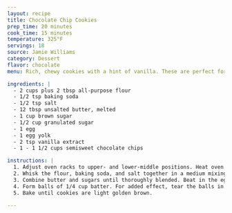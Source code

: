 ```yaml
---
layout: recipe
title: Chocolate Chip Cookies
prep_time: 20 minutes
cook_time: 15 minutes
temperature: 325°F
servings: 18
source: Jamie Williams
category: Dessert
flavor: chocolate
menu: Rich, chewy cookies with a hint of vanilla. These are perfect for any and every occasion, but they are especially good after a long walk around campus.

ingredients: |
  - 2 cups plus 2 tbsp all-purpose flour
  - 1/2 tsp baking soda
  - 1/2 tsp salt
  - 12 tbsp unsalted butter, melted
  - 1 cup brown sugar
  - 1/2 cup granulated sugar
  - 1 egg
  - 1 egg yolk
  - 2 tsp vanilla extract
  - 1 - 1 1/2 cups semisweet chocolate chips

instructions: |
  1. Adjust oven racks to upper- and lower-middle positions. Heat oven to 325°F.
  2. Whisk the flour, baking soda, and salt together in a medium mixing bowl.
  3. Combine butter and sugars until thoroughly blended. Beat in the egg, yolk, and vanilla until combined. Add the dry ingredients and beat until just combined. Stir in chocolate chips to taste.
  4. Form balls of 1/4 cup batter. For added effect, tear the balls in half and re-attach so that the torn edge of each half faces upwards.
  5. Bake until cookies are light golden brown.

---
```

